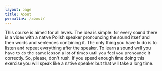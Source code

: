 ```yaml
---
layout: page
title: About
permalink: /about/
---
```


This course is aimed for all levels. The idea is simple: for every sound there is a video with a native Polish speaker pronouncing the sound itself and then words and sentences containing it. The only thing you have to do is to listen and repeat everything after the speaker. To learn a sound well you have to do the same lesson a lot of times until you feel you pronounce it correctly. So, please, don't rush. If you spend enough time doing this exercise you will speak like a native speaker but that will take a long time.
